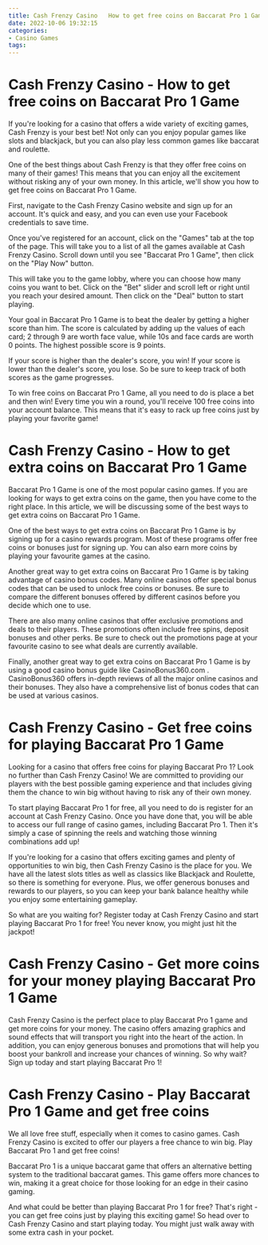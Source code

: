 ```yaml
---
title: Cash Frenzy Casino   How to get free coins on Baccarat Pro 1 Game 
date: 2022-10-06 19:32:15
categories:
- Casino Games
tags:
---
```



#  Cash Frenzy Casino - How to get free coins on Baccarat Pro 1 Game 

If you're looking for a casino that offers a wide variety of exciting games, Cash Frenzy is your best bet! Not only can you enjoy popular games like slots and blackjack, but you can also play less common games like baccarat and roulette.

One of the best things about Cash Frenzy is that they offer free coins on many of their games! This means that you can enjoy all the excitement without risking any of your own money. In this article, we'll show you how to get free coins on Baccarat Pro 1 Game.

First, navigate to the Cash Frenzy Casino website and sign up for an account. It's quick and easy, and you can even use your Facebook credentials to save time.

Once you've registered for an account, click on the "Games" tab at the top of the page. This will take you to a list of all the games available at Cash Frenzy Casino. Scroll down until you see "Baccarat Pro 1 Game", then click on the "Play Now" button.

This will take you to the game lobby, where you can choose how many coins you want to bet. Click on the "Bet" slider and scroll left or right until you reach your desired amount. Then click on the "Deal" button to start playing.

Your goal in Baccarat Pro 1 Game is to beat the dealer by getting a higher score than him. The score is calculated by adding up the values of each card; 2 through 9 are worth face value, while 10s and face cards are worth 0 points. The highest possible score is 9 points.

If your score is higher than the dealer's score, you win! If your score is lower than the dealer's score, you lose. So be sure to keep track of both scores as the game progresses.

To win free coins on Baccarat Pro 1 Game, all you need to do is place a bet and then win! Every time you win a round, you'll receive 100 free coins into your account balance. This means that it's easy to rack up free coins just by playing your favorite game!

#  Cash Frenzy Casino - How to get extra coins on Baccarat Pro 1 Game 

Baccarat Pro 1 Game is one of the most popular casino games. If you are looking for ways to get extra coins on the game, then you have come to the right place. In this article, we will be discussing some of the best ways to get extra coins on Baccarat Pro 1 Game.

One of the best ways to get extra coins on Baccarat Pro 1 Game is by signing up for a casino rewards program. Most of these programs offer free coins or bonuses just for signing up. You can also earn more coins by playing your favourite games at the casino.

Another great way to get extra coins on Baccarat Pro 1 Game is by taking advantage of casino bonus codes. Many online casinos offer special bonus codes that can be used to unlock free coins or bonuses. Be sure to compare the different bonuses offered by different casinos before you decide which one to use.

There are also many online casinos that offer exclusive promotions and deals to their players. These promotions often include free spins, deposit bonuses and other perks. Be sure to check out the promotions page at your favourite casino to see what deals are currently available.

Finally, another great way to get extra coins on Baccarat Pro 1 Game is by using a good casino bonus guide like CasinoBonus360.com . CasinoBonus360 offers in-depth reviews of all the major online casinos and their bonuses. They also have a comprehensive list of bonus codes that can be used at various casinos.

#  Cash Frenzy Casino - Get free coins for playing Baccarat Pro 1 Game 

Looking for a casino that offers free coins for playing Baccarat Pro 1? Look no further than Cash Frenzy Casino! We are committed to providing our players with the best possible gaming experience and that includes giving them the chance to win big without having to risk any of their own money.

To start playing Baccarat Pro 1 for free, all you need to do is register for an account at Cash Frenzy Casino. Once you have done that, you will be able to access our full range of casino games, including Baccarat Pro 1. Then it's simply a case of spinning the reels and watching those winning combinations add up!

If you're looking for a casino that offers exciting games and plenty of opportunities to win big, then Cash Frenzy Casino is the place for you. We have all the latest slots titles as well as classics like Blackjack and Roulette, so there is something for everyone. Plus, we offer generous bonuses and rewards to our players, so you can keep your bank balance healthy while you enjoy some entertaining gameplay.

So what are you waiting for? Register today at Cash Frenzy Casino and start playing Baccarat Pro 1 for free! You never know, you might just hit the jackpot!

#  Cash Frenzy Casino - Get more coins for your money playing Baccarat Pro 1 Game 

Cash Frenzy Casino is the perfect place to play Baccarat Pro 1 game and get more coins for your money. The casino offers amazing graphics and sound effects that will transport you right into the heart of the action. In addition, you can enjoy generous bonuses and promotions that will help you boost your bankroll and increase your chances of winning. So why wait? Sign up today and start playing Baccarat Pro 1!

#  Cash Frenzy Casino - Play Baccarat Pro 1 Game and get free coins

We all love free stuff, especially when it comes to casino games. Cash Frenzy Casino is excited to offer our players a free chance to win big. Play Baccarat Pro 1 and get free coins!

Baccarat Pro 1 is a unique baccarat game that offers an alternative betting system to the traditional baccarat games. This game offers more chances to win, making it a great choice for those looking for an edge in their casino gaming.

And what could be better than playing Baccarat Pro 1 for free? That's right - you can get free coins just by playing this exciting game! So head over to Cash Frenzy Casino and start playing today. You might just walk away with some extra cash in your pocket.